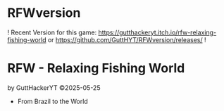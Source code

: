 # RFWversion
! Recent Version for this game: https://gutthackeryt.itch.io/rfw-relaxing-fishing-world or https://github.com/GuttHYT/RFWversion/releases/ !
# RFW - Relaxing Fishing World
by GuttHackerYT 
©2025-05-25
 - From Brazil to the World
